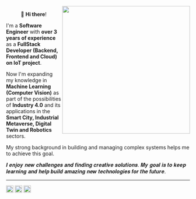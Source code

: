 <img src="https://github.com/user-attachments/assets/0d8458d6-5fa7-4b61-a9ed-56bda02c10e8" align="right" height="350">
<p align="center">👋 <b>Hi there</b>!</p>

I'm a **Software Engineer** with **over 3 years of experience** as a **FullStack Developer (Backend, Frontend and Cloud) on IoT project**. 

Now I'm expanding my knowledge in **Machine Learning (Computer Vision)** as part of the possibilities of **Industry 4.0** and its applications in the **Smart City, Industrial Metaverse, Digital Twin and Robotics** sectors. 

My strong background in building and managing complex systems helps me to achieve this goal.

𝑰 𝒆𝒏𝒋𝒐𝒚 𝒏𝒆𝒘 𝒄𝒉𝒂𝒍𝒍𝒆𝒏𝒈𝒆𝒔 𝒂𝒏𝒅 𝒇𝒊𝒏𝒅𝒊𝒏𝒈 𝒄𝒓𝒆𝒂𝒕𝒊𝒗𝒆 𝒔𝒐𝒍𝒖𝒕𝒊𝒐𝒏𝒔. 𝑴𝒚 𝒈𝒐𝒂𝒍 𝒊𝒔 𝒕𝒐 𝒌𝒆𝒆𝒑 𝒍𝒆𝒂𝒓𝒏𝒊𝒏𝒈 𝒂𝒏𝒅 𝒉𝒆𝒍𝒑 𝒃𝒖𝒊𝒍𝒅 𝒂𝒎𝒂𝒛𝒊𝒏𝒈 𝒏𝒆𝒘 𝒕𝒆𝒄𝒉𝒏𝒐𝒍𝒐𝒈𝒊𝒆𝒔 𝒇𝒐𝒓 𝒕𝒉𝒆 𝒇𝒖𝒕𝒖𝒓𝒆.
<hr/>
<kbd><a href="https://www.linkedin.com/in/kate-balabanovich/"><img src="https://github.com/user-attachments/assets/4c975968-3aa0-49ea-8196-fc3af0aa3531" height="20"/></a></kbd>   <kbd><a href="https://www.kaggle.com/a113ssa"><img src="https://github.com/user-attachments/assets/a04c121a-eccf-4beb-a6ae-893658eafd43" height="20"/></a></kbd>   <kbd><a href="https://leetcode.com/u/a113ssa/"><img src="https://github.com/user-attachments/assets/899bc762-247e-4de8-9866-26cbd8a3d7b3" height="20"/></a></kbd>
